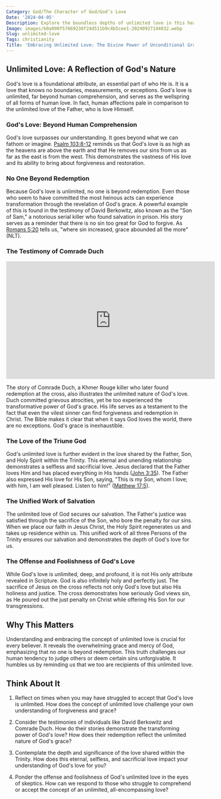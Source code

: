 ```yaml
---
Category: God/The Character of God/God’s Love
Date: '2024-04-05'
Description: Explore the boundless depths of unlimited love in this heartwarming article, delving into the power and beauty of love without boundaries. Discover the essence of unconditional love and its transformative impact.
Image: images/b0a090f57669238f24d511b9c4b5cee1-20240927144032.webp
Slug: unlimited-love
Tags: christianity
Title: 'Embracing Unlimited Love: The Divine Power of Unconditional Grace'
---
```


## Unlimited Love: A Reflection of God's Nature

God's love is a foundational attribute, an essential part of who He is. It is a love that knows no boundaries, measurements, or exceptions. God's love is unlimited, far beyond human comprehension, and serves as the wellspring of all forms of human love. In fact, human affections pale in comparison to the unlimited love of the Father, who is love Himself.

### God's Love: Beyond Human Comprehension

God's love surpasses our understanding. It goes beyond what we can fathom or imagine. [Psalm 103:8-12](https://www.bibleref.com/Psalm/103/Psalm-103-8.html) reminds us that God's love is as high as the heavens are above the earth and that He removes our sins from us as far as the east is from the west. This demonstrates the vastness of His love and its ability to bring about forgiveness and restoration.

### No One Beyond Redemption

Because God's love is unlimited, no one is beyond redemption. Even those who seem to have committed the most heinous acts can experience transformation through the revelation of God's grace. A powerful example of this is found in the testimony of David Berkowitz, also known as the "Son of Sam," a notorious serial killer who found salvation in prison. His story serves as a reminder that there is no sin too great for God to forgive. As [Romans 5:20](https://www.bibleref.com/Romans/5/Romans-5-20.html) tells us, "where sin increased, grace abounded all the more" (NLT).

### The Testimony of Comrade Duch


<iframe width="560" height="315" src="https://www.youtube.com/embed/5EuWBWxHs18" frameborder="0" allow="autoplay; encrypted-media" allowfullscreen></iframe>


The story of Comrade Duch, a Khmer Rouge killer who later found redemption at the cross, also illustrates the unlimited nature of God's love. Duch committed grievous atrocities, yet he too experienced the transformative power of God's grace. His life serves as a testament to the fact that even the vilest sinner can find forgiveness and redemption in Christ. The Bible makes it clear that when it says God loves the world, there are no exceptions. God's grace is inexhaustible.

### The Love of the Triune God

God's unlimited love is further evident in the love shared by the Father, Son, and Holy Spirit within the Trinity. This eternal and unending relationship demonstrates a selfless and sacrificial love. Jesus declared that the Father loves Him and has placed everything in His hands ([John 3:35](https://www.bibleref.com/John/3/John-3-35.html)). The Father also expressed His love for His Son, saying, "This is my Son, whom I love; with him, I am well pleased. Listen to him!" ([Matthew 17:5](https://www.bibleref.com/Matthew/17/Matthew-17-5.html)).

### The Unified Work of Salvation

The unlimited love of God secures our salvation. The Father's justice was satisfied through the sacrifice of the Son, who bore the penalty for our sins. When we place our faith in Jesus Christ, the Holy Spirit regenerates us and takes up residence within us. This unified work of all three Persons of the Trinity ensures our salvation and demonstrates the depth of God's love for us.

### The Offense and Foolishness of God's Love

While God's love is unlimited, deep, and profound, it is not His only attribute revealed in Scripture. God is also infinitely holy and perfectly just. The sacrifice of Jesus on the cross reflects not only God's love but also His holiness and justice. The cross demonstrates how seriously God views sin, as He poured out the just penalty on Christ while offering His Son for our transgressions.

## Why This Matters

Understanding and embracing the concept of unlimited love is crucial for every believer. It reveals the overwhelming grace and mercy of God, emphasizing that no one is beyond redemption. This truth challenges our human tendency to judge others or deem certain sins unforgivable. It humbles us by reminding us that we too are recipients of this unlimited love.

## Think About It

1. Reflect on times when you may have struggled to accept that God's love is unlimited. How does the concept of unlimited love challenge your own understanding of forgiveness and grace?

2. Consider the testimonies of individuals like David Berkowitz and Comrade Duch. How do their stories demonstrate the transforming power of God's love? How does their redemption reflect the unlimited nature of God's grace?

3. Contemplate the depth and significance of the love shared within the Trinity. How does this eternal, selfless, and sacrificial love impact your understanding of God's love for you?

4. Ponder the offense and foolishness of God's unlimited love in the eyes of skeptics. How can we respond to those who struggle to comprehend or accept the concept of an unlimited, all-encompassing love?